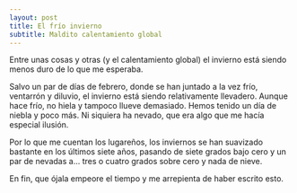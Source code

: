```yaml
---
layout: post
title: El frío invierno
subtitle: Maldito calentamiento global
---
```

Entre unas cosas y otras (y el calentamiento global) el invierno está siendo menos duro de lo que me esperaba.

Salvo un par de días de febrero, donde se han juntado a la vez frío, ventarrón y diluvio, el invierno está siendo relativamente llevadero. Aunque hace frío, no hiela y tampoco llueve demasiado. Hemos tenido un día de niebla y poco más. Ni siquiera ha nevado, que era algo que me hacía especial ilusión.

Por lo que me cuentan los lugareños, los inviernos se han suavizado bastante en los últimos siete años, pasando de siete grados bajo cero y un par de nevadas a... tres o cuatro grados sobre cero y nada de nieve. 

En fin, que ójala empeore el tiempo y me arrepienta de haber escrito esto.
